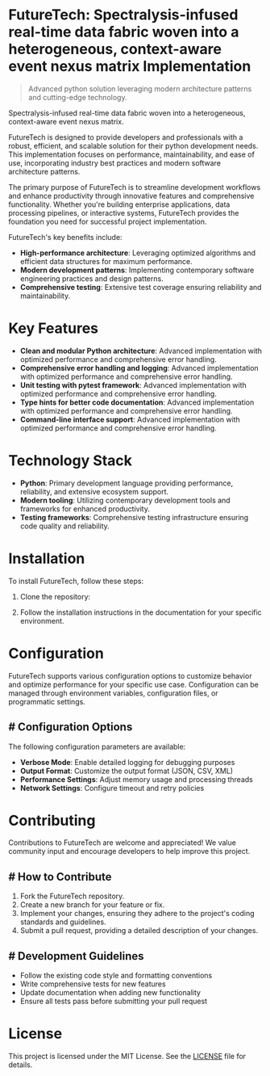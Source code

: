 <!-- fallback_FutureTech_20250805195241_88967 -->

# FutureTech: Spectralysis-infused real-time data fabric woven into a heterogeneous, context-aware event nexus matrix Implementation
> Advanced python solution leveraging modern architecture patterns and cutting-edge technology.

Spectralysis-infused real-time data fabric woven into a heterogeneous, context-aware event nexus matrix.

FutureTech is designed to provide developers and professionals with a robust, efficient, and scalable solution for their python development needs. This implementation focuses on performance, maintainability, and ease of use, incorporating industry best practices and modern software architecture patterns.

The primary purpose of FutureTech is to streamline development workflows and enhance productivity through innovative features and comprehensive functionality. Whether you're building enterprise applications, data processing pipelines, or interactive systems, FutureTech provides the foundation you need for successful project implementation.

FutureTech's key benefits include:

* **High-performance architecture**: Leveraging optimized algorithms and efficient data structures for maximum performance.
* **Modern development patterns**: Implementing contemporary software engineering practices and design patterns.
* **Comprehensive testing**: Extensive test coverage ensuring reliability and maintainability.

# Key Features

* **Clean and modular Python architecture**: Advanced implementation with optimized performance and comprehensive error handling.
* **Comprehensive error handling and logging**: Advanced implementation with optimized performance and comprehensive error handling.
* **Unit testing with pytest framework**: Advanced implementation with optimized performance and comprehensive error handling.
* **Type hints for better code documentation**: Advanced implementation with optimized performance and comprehensive error handling.
* **Command-line interface support**: Advanced implementation with optimized performance and comprehensive error handling.

# Technology Stack

* **Python**: Primary development language providing performance, reliability, and extensive ecosystem support.
* **Modern tooling**: Utilizing contemporary development tools and frameworks for enhanced productivity.
* **Testing frameworks**: Comprehensive testing infrastructure ensuring code quality and reliability.

# Installation

To install FutureTech, follow these steps:

1. Clone the repository:


2. Follow the installation instructions in the documentation for your specific environment.

# Configuration

FutureTech supports various configuration options to customize behavior and optimize performance for your specific use case. Configuration can be managed through environment variables, configuration files, or programmatic settings.

## # Configuration Options

The following configuration parameters are available:

* **Verbose Mode**: Enable detailed logging for debugging purposes
* **Output Format**: Customize the output format (JSON, CSV, XML)
* **Performance Settings**: Adjust memory usage and processing threads
* **Network Settings**: Configure timeout and retry policies

# Contributing

Contributions to FutureTech are welcome and appreciated! We value community input and encourage developers to help improve this project.

## # How to Contribute

1. Fork the FutureTech repository.
2. Create a new branch for your feature or fix.
3. Implement your changes, ensuring they adhere to the project's coding standards and guidelines.
4. Submit a pull request, providing a detailed description of your changes.

## # Development Guidelines

* Follow the existing code style and formatting conventions
* Write comprehensive tests for new features
* Update documentation when adding new functionality
* Ensure all tests pass before submitting your pull request

# License

This project is licensed under the MIT License. See the [LICENSE](https://github.com/QOZU/FutureTech/blob/main/LICENSE) file for details.
